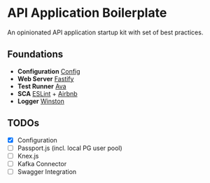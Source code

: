 # API Application Boilerplate

An opinionated API application startup kit with set of best practices.

## Foundations

- **Configuration** [Config](https://www.npmjs.com/package/config)
- **Web Server** [Fastify](https://github.com/fastify/fastify)
- **Test Runner** [Ava](https://github.com/avajs/ava)
- **SCA** [ESLint](https://eslint.org/) + [Airbnb](https://github.com/airbnb/javascript)
- **Logger** [Winston](https://github.com/winstonjs/winston)

## TODOs

- [x] Configuration
- [ ] Passport.js (incl. local PG user pool)
- [ ] Knex.js
- [ ] Kafka Connector
- [ ] Swagger Integration
